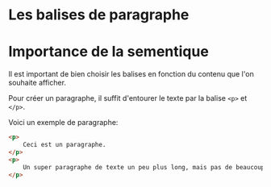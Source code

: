 <div w-full h-full>
    <div>
        <h1 w-100 pb-4 text-gradient-html font-mono text-2xl>Les balises de paragraphe</h1>
    </div>
<div  text-quote>
    <h1 text-xl text-accent>Importance de la sementique</h1>
        <p>
        Il est important de bien choisir les balises en fonction du contenu que l'on souhaite afficher.
        </p>
</div>
        <p pb-4>
            Pour créer un paragraphe, il suffit d'entourer le texte par la balise <code>&lt;p&gt;</code> et <code>&lt;/p&gt;</code>.
        </p>
        <p>
            Voici un exemple de paragraphe:
        </p>

```html
<p>
    Ceci est un paragraphe.
</p>
<p>
    Un super paragraphe de texte un peu plus long, mais pas de beaucoup.
</p>

```

</div>


